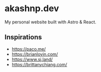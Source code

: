 # akashnp.dev

My personal website built with Astro & React.

## Inspirations

- https://paco.me/
- https://brianlovin.com/
- https://www.sj.land/
- https://brittanychiang.com/
